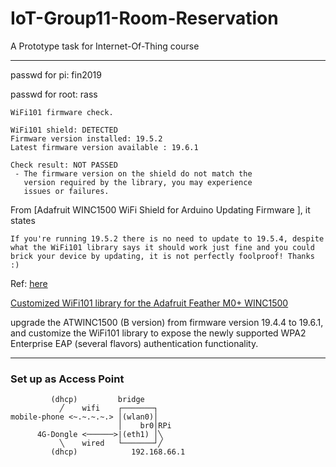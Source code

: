# IoT-Group11-Room-Reservation
A Prototype task for Internet-Of-Thing course

---
passwd for pi: fin2019

passwd for root: rass

```
WiFi101 firmware check.

WiFi101 shield: DETECTED
Firmware version installed: 19.5.2
Latest firmware version available : 19.6.1

Check result: NOT PASSED
 - The firmware version on the shield do not match the
   version required by the library, you may experience
   issues or failures.
```

From [Adafruit WINC1500 WiFi Shield for Arduino  Updating Firmware ], it states

```
If you're running 19.5.2 there is no need to update to 19.5.4, despite what the WiFi101 library says it should work just fine and you could brick your device by updating, it is not perfectly foolproof! Thanks :)
```

Ref: [here](https://forum.arduino.cc/t/quest-to-get-wpa2-enterprise-working-on-the-atwinc1500-with-arduino/556245)

[Customized WiFi101 library for the Adafruit Feather M0+ WINC1500](https://github.com/cicchiello/WiFi101_FM0_WINC1500_19.6.1)

upgrade the ATWINC1500 (B version) from firmware version 19.4.4 to 19.6.1, and customize the WiFi101 library to expose the newly supported WPA2 Enterprise EAP (several flavors) authentication functionality.

---
### Set up as Access Point
```
         (dhcp)         bridge
           ╱    wifi    ┌───────┐
mobile-phone <~.~.~.~.> │(wlan0)│            
                        │    br0│RPi
      4G-Dongle <──────>|(eth1) │╲      
           ╲    wired   └───────┘╱    
         (dhcp)            192.168.66.1
```
